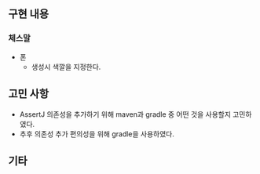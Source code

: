 ## 구현 내용
### 체스말
- 폰
  - 생성시 색깔을 지정한다.

## 고민 사항
- AssertJ 의존성을 추가하기 위해 maven과 gradle 중 어떤 것을 사용할지 고민하였다.
- 추후 의존성 추가 편의성을 위해 gradle을 사용하였다.
## 기타
